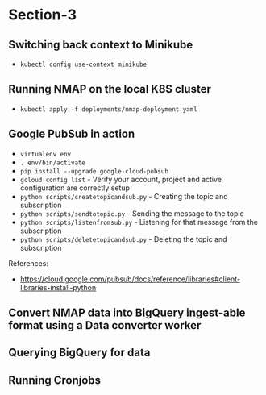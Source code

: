 # Section-3

## Switching back context to Minikube

* `kubectl config use-context minikube`

## Running NMAP on the local K8S cluster

* `kubectl apply -f deployments/nmap-deployment.yaml`

## Google PubSub in action

* `virtualenv env`
* `. env/bin/activate`
* `pip install --upgrade google-cloud-pubsub`
* `gcloud config list` - Verify your account, project and active configuration are correctly setup
* `python scripts/createtopicandsub.py` - Creating the topic and subscription
* `python scripts/sendtotopic.py` - Sending the message to the topic
* `python scripts/listenfromsub.py` - Listening for that message from the subscription
* `python scripts/deletetopicandsub.py` - Deleting the topic and subscription

References:
* https://cloud.google.com/pubsub/docs/reference/libraries#client-libraries-install-python

## Convert NMAP data into BigQuery ingest-able format using a Data converter worker

## Querying BigQuery for data

## Running Cronjobs
